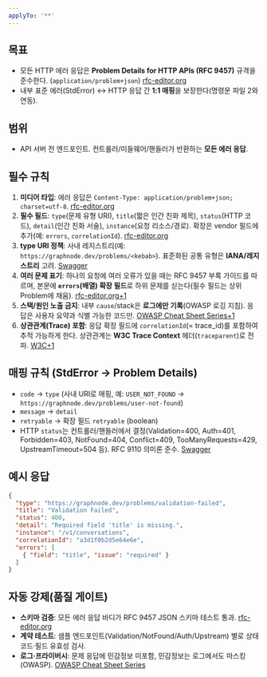 ```yaml
---
applyTo: '**'
---
```

## 목표

- 모든 HTTP 에러 응답은 **Problem Details for HTTP APIs (RFC 9457)** 규격을 준수한다. (`application/problem+json`) [rfc-editor.org](https://www.rfc-editor.org/rfc/rfc9457.html?utm_source=chatgpt.com)
- 내부 표준 에러(StdError) ↔ HTTP 응답 간 **1:1 매핑**을 보장한다(명령문 파일 2와 연동).

## 범위

- API 서버 전 엔드포인트. 컨트롤러/미들웨어/핸들러가 반환하는 **모든 에러 응답**.

## 필수 규칙

1. **미디어 타입**: 에러 응답은 `Content-Type: application/problem+json; charset=utf-8`. [rfc-editor.org](https://www.rfc-editor.org/rfc/rfc9457.html?utm_source=chatgpt.com)
2. **필수 필드**: `type`(문제 유형 URI), `title`(짧은 인간 친화 제목), `status`(HTTP 코드), `detail`(인간 친화 서술), `instance`(요청 리소스/경로). 확장은 vendor 필드에 추가(예: `errors`, `correlationId`). [rfc-editor.org](https://www.rfc-editor.org/rfc/rfc9457.html?utm_source=chatgpt.com)
3. **type URI 정책**: 사내 레지스트리(예: `https://graphnode.dev/problems/<kebab>`). 표준화된 공통 유형은 **IANA/레지스트리** 고려. [Swagger](https://swagger.io/blog/problem-details-rfc9457-api-error-handling/?utm_source=chatgpt.com)
4. **여러 문제 표기**: 하나의 요청에 여러 오류가 있을 때는 RFC 9457 부록 가이드를 따르며, 본문에 **`errors`(배열) 확장 필드**로 하위 문제를 싣는다(필수 필드는 상위 Problem에 채움). [rfc-editor.org+1](https://www.rfc-editor.org/rfc/rfc9457.html?utm_source=chatgpt.com)
5. **스택/원인 노출 금지**: 내부 `cause`/stack은 **로그에만 기록**(OWASP 로깅 지침). 응답은 사용자 요약과 식별 가능한 코드만. [OWASP Cheat Sheet Series+1](https://cheatsheetseries.owasp.org/cheatsheets/Logging_Cheat_Sheet.html?utm_source=chatgpt.com)
6. **상관관계(Trace) 포함**: 응답 확장 필드에 `correlationId`(= trace_id)를 포함하여 추적 가능하게 한다. 상관관계는 **W3C Trace Context** 헤더(`traceparent`)로 전파. [W3C+1](https://www.w3.org/TR/trace-context/?utm_source=chatgpt.com)

## 매핑 규칙 (StdError → Problem Details)

- `code` → `type` (사내 URI로 매핑, 예: `USER_NOT_FOUND` → `https://graphnode.dev/problems/user-not-found`)
- `message` → `detail`
- `retryable` → 확장 필드 `retryable` (boolean)
- HTTP `status`는 컨트롤러/핸들러에서 결정(Validation=400, Auth=401, Forbidden=403, NotFound=404, Conflict=409, TooManyRequests=429, UpstreamTimeout=504 등). RFC 9110 의미론 준수. [Swagger](https://swagger.io/blog/problem-details-rfc9457-doing-api-errors-well/?utm_source=chatgpt.com)

## 예시 응답

```json
{
  "type": "https://graphnode.dev/problems/validation-failed",
  "title": "Validation Failed",
  "status": 400,
  "detail": "Required field 'title' is missing.",
  "instance": "/v1/conversations",
  "correlationId": "a3d1f0b2d5e64e6e",
  "errors": [
    { "field": "title", "issue": "required" }
  ]
}

```

## 자동 강제(품질 게이트)

- **스키마 검증**: 모든 에러 응답 바디가 RFC 9457 JSON 스키마 테스트 통과. [rfc-editor.org](https://www.rfc-editor.org/rfc/rfc9457.html?utm_source=chatgpt.com)
- **계약 테스트**: 샘플 엔드포인트(Validation/NotFound/Auth/Upstream) 별로 상태코드·필드 유효성 검사.
- **로그·프라이버시**: 문제 응답에 민감정보 미포함, 민감정보는 로그에서도 마스킹(OWASP). [OWASP Cheat Sheet Series](https://cheatsheetseries.owasp.org/cheatsheets/Logging_Cheat_Sheet.html?utm_source=chatgpt.com)